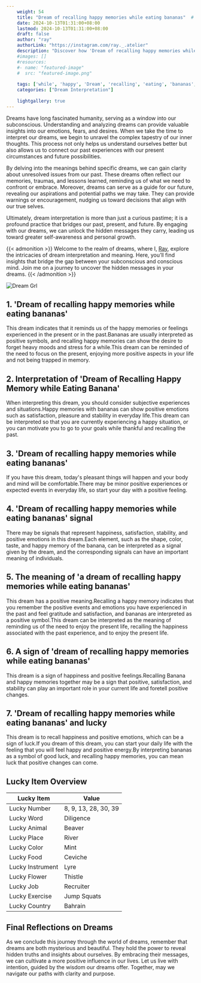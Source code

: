 ```yaml
---
    weight: 54
    title: "Dream of recalling happy memories while eating bananas"  # Assuming 'title' column exists
    date: 2024-10-13T01:31:00+08:00
    lastmod: 2024-10-13T01:31:00+08:00
    draft: false
    author: "ray"
    authorLink: "https://instagram.com/ray._.atelier"
    description: "Discover how 'Dream of recalling happy memories while eating bananas' can interpret your future and uncover its significant meanings in your life."
    #images: []
    #resources:
    #- name: "featured-image"
    #  src: "featured-image.png"
    
    tags: ['while', 'happy', 'Dream', 'recalling', 'eating', 'bananas', 'memories']
    categories: ["Dream Interpretation"]
    
    lightgallery: true
---
```

    
Dreams have long fascinated humanity, serving as a window into our subconscious. Understanding and analyzing dreams can provide valuable insights into our emotions, fears, and desires. When we take the time to interpret our dreams, we begin to unravel the complex tapestry of our inner thoughts. This process not only helps us understand ourselves better but also allows us to connect our past experiences with our present circumstances and future possibilities.

By delving into the meanings behind specific dreams, we can gain clarity about unresolved issues from our past. These dreams often reflect our memories, traumas, and lessons learned, reminding us of what we need to confront or embrace. Moreover, dreams can serve as a guide for our future, revealing our aspirations and potential paths we may take. They can provide warnings or encouragement, nudging us toward decisions that align with our true selves.

Ultimately, dream interpretation is more than just a curious pastime; it is a profound practice that bridges our past, present, and future. By engaging with our dreams, we can unlock the hidden messages they carry, leading us toward greater self-awareness and personal growth.

{{< admonition >}}
Welcome to the realm of dreams, where I, [Ray](https://instagram.com/ray._.atelier), explore the intricacies of dream interpretation and meaning. Here, you’ll find insights that bridge the gap between your subconscious and conscious mind. Join me on a journey to uncover the hidden messages in your dreams.
{{< /admonition >}}

![Dream Grl](https://cdn.pixabay.com/photo/2017/11/02/03/35/gothic-2910057_1280.jpg "Dream Grl")

## 1. 'Dream of recalling happy memories while eating bananas'
This dream indicates that it reminds us of the happy memories or feelings experienced in the present or in the past.Bananas are usually interpreted as positive symbols, and recalling happy memories can show the desire to forget heavy moods and stress for a while.This dream can be reminded of the need to focus on the present, enjoying more positive aspects in your life and not being trapped in memory.

## 2. Interpretation of 'Dream of Recalling Happy Memory while Eating Banana'
When interpreting this dream, you should consider subjective experiences and situations.Happy memories with bananas can show positive emotions such as satisfaction, pleasure and stability in everyday life.This dream can be interpreted so that you are currently experiencing a happy situation, or you can motivate you to go to your goals while thankful and recalling the past.

## 3. 'Dream of recalling happy memories while eating bananas'
If you have this dream, today's pleasant things will happen and your body and mind will be comfortable.There may be minor positive experiences or expected events in everyday life, so start your day with a positive feeling.

## 4. 'Dream of recalling happy memories while eating bananas' signal
There may be signals that represent happiness, satisfaction, stability, and positive emotions in this dream.Each element, such as the shape, color, taste, and happy memory of the banana, can be interpreted as a signal given by the dream, and the corresponding signals can have an important meaning of individuals.

## 5. The meaning of 'a dream of recalling happy memories while eating bananas'
This dream has a positive meaning.Recalling a happy memory indicates that you remember the positive events and emotions you have experienced in the past and feel gratitude and satisfaction, and bananas are interpreted as a positive symbol.This dream can be interpreted as the meaning of reminding us of the need to enjoy the present life, recalling the happiness associated with the past experience, and to enjoy the present life.

## 6. A sign of 'dream of recalling happy memories while eating bananas'
This dream is a sign of happiness and positive feelings.Recalling Banana and happy memories together may be a sign that positive, satisfaction, and stability can play an important role in your current life and foretell positive changes.

## 7. 'Dream of recalling happy memories while eating bananas' and lucky
This dream is to recall happiness and positive emotions, which can be a sign of luck.If you dream of this dream, you can start your daily life with the feeling that you will feel happy and positive energy.By interpreting bananas as a symbol of good luck, and recalling happy memories, you can mean luck that positive changes can come.

## Lucky Item Overview
| Lucky Item          | Value              |
|---------------|--------------------|
| Lucky Number        | 8, 9, 13, 28, 30, 39  |
| Lucky Word          | Diligence |
| Lucky Animal        | Beaver |
| Lucky Place         | River     |
| Lucky Color         | Mint     |
| Lucky Food          | Ceviche      |
| Lucky Instrument    | Lyre |
| Lucky Flower        | Thistle    |
| Lucky Job           | Recruiter       |
| Lucky Exercise      | Jump Squats  |
| Lucky Country       | Bahrain    |


##  Final Reflections on Dreams

As we conclude this journey through the world of dreams, remember that dreams are both mysterious and beautiful. They hold the power to reveal hidden truths and insights about ourselves. By embracing their messages, we can cultivate a more positive influence in our lives. Let us live with intention, guided by the wisdom our dreams offer. Together, may we navigate our paths with clarity and purpose.
